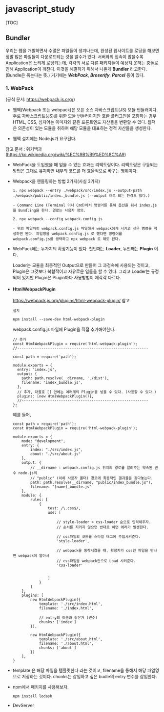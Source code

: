 # javascript_study

[TOC]

## Bundler

우리는 웹을 개발하면서 수많은 파일들이 생겨나는데, 완성된 웹사이트를 로딩을 해보면 정말 많은 파일들이 다운로드되는 것을 알수가 있다. 서버와의 접속이 많을수록 Application은 느리게 로딩되는데, 각각의 서로 다른 패키지들이 예상치 못하는 충돌로 인해 Application이 깨진다. 이것을 해결하기 위해서 나온게 **Bundler** 라고한다. (Bundle은 묶는다는 뜻.) 거기에는 ***WebPack***, ***Broserify***, ***Parcel*** 등이 있다.

### 1. WebPack

(공식 문서: https://webpack.js.org/)

- 웹팩(Webpack 또는 webpack)은 오픈 소스 자바스크립트(JS) 모듈 번들러이다. 주로 자바스크립트(JS)를 위한 모듈 번들러이지만 호환 플러그인을 포함하는 경우 HTML, CSS, 심지어는 이미지와 같은 프론트엔드 자산들을 변환할 수 있다. 웹팩은 의존성이 있는 모듈을 취하여 해당 모듈을 대표하는 정적 자산들을 생성한다.

- 웹팩 설치에는 Node.js가 요구된다.

참고 문서 : 위키백과 (https://ko.wikipedia.org/wiki/%EC%9B%B9%ED%8C%A9)

- WebPack을 도입했을 때 얻을 수 있는 효과는 리팩토링이다. 리팩토링은 구동되는 방법은 그대로 유지하면 내부의 코드를 더 효율적으로 바꾸는 행위이다.

- Webpack을 핸들링하는 방법 2가지(사실 3가지)

  ```
  1. npx webpack --entry ./webpack/src/index.js --output-path ./webpack/public/index._bundle.js (--output 으로 되는 환경도 있다.)

  - Command Line (Terminal 이나 Cmd)에서 명령어를 통해 옵션을 줘서 index.js를 Bundling을 한다. 경로는 사용자 정의.
  
  2. npx webpack --config webpack.config.js
  
  - 위의 파일처럼 webpack.config.js 파일에서 webpack에게 시키고 싶은 명령을 작성하면 된다. 파일명을 webpack.config.js 로 했다면 명령어를 webpack.config.js를 생략하고 npx webpack 로 해도 된다.
  ```



- WebPack에는 두가지의 확장기능이 있다. 첫번재는 **Loader**, 두번째는 **Plugin** 이다. 

  Loader는 모듈을 최종적인 Output으로 만들어 그 과정속에 사용되는 것이고, Plugin은 그것보다 복합적이고 자유로운 일들을 할 수 있다. 그리고 Loader는 규정되어 있지만 Plugin은 Plugin마다 사용방법이 제각각 다르다.

- #### HtmlWebpackPlugin

  https://webpack.js.org/plugins/html-webpack-plugin/ 참고

  `설치`

  ```markdown
  npm install --save-dev html-webpack-plugin
  ```

  

  webpack.config.js 파일에 Plugin을 직접 추가해야한다.

  ```
  // 추가
  const HtmlWebpackPlugin = require('html-webpack-plugin');
  //------------------------------------------------------------
  
  const path = require('path');
  
  module.exports = {
    entry: 'index.js',
    output: {
      path: path.resolve(__dirname, './dist'),
      filename: 'index_bundle.js',
    },
    // 추가, 대괄호 [] 안에는 여러개의 Plugin을 넣을 수 있다. (사용할 수 있다.)
    plugins: [new HtmlWebpackPlugin()],
    //----------------------------------------------------------
  };
  
  ```

  예를 들어,

  ```
  const path = require('path');
  const HtmlWebpackPlugin = require('html-webpack-plugin');
  
  module.exports = {
      mode: "development",
      entry: {
          index: "./src/index.js",
          about: "./src/about.js"
      },
      output: {
          // __dirname : webpack.config.js 위치의 경로를 알려주는 약속된 변수 node.js의
          // "public" (이하 사용자 폴더) 경로에 최종적인 결과물을 갖다놓는다.
          path: path.resolve(__dirname, "public/index_bundle.js"),
          filename: "[name]_bundle.js"
      },
      module: {
          rules: [
              {
                  test: /\.css$/,
                  use: [
  
                      // style-loader > css-loader 순으로 입력해주자.
                      // 순서를 지키지 않으면 반대로 하면 에러가 발생한다.
  
                      // css파일의 코드를 스타일 태그에 주입시켜준다.
                      'style-loader',
  
                      // webpack을 동작시켰을 때, 확장자가 css인 파일을 만나면 webpack이 알아서 
                      // css파일을 webpack안으로 Load 시켜준다.
                      'css-loader'
                      
  
                  ]
              }
          ]
      },
      plugins: [
          new HtmlWebpackPlugin({
              template: './src/index.html',
              filename: './index.html',
  
              // entry의 이름과 같은거 (변수)
              chunks: ['index']
          }),
  
          new HtmlWebpackPlugin({
              template: './src/about.html',
              filename: './about.html',
              chunks: ['about']
          })
      ],
  }
  ```

- template 은 해당 파일을 템플릿한다 라는 것이고, filename을 통해서 해당 파일명으로 저장하는 것이다.  chunks는 삽입하고 싶은 budle의 entry 변수를 삽입한다.

- npm에서 패키지를 사용해보자.

  ```
  npm install lodash
  ```



- DevServer